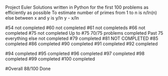 Project Euler
 Solutions written in Python for the first 100 problems as efficiently as possible
 To estimate number of primes from 1 to n is n/ln(n) else between x and y is y/ln y - x/ln

#54 not completed
#60 not completed
#61 not completeds
#66 not completed
#75 not completed
Up to #75 70/75 problems completed
Past 75 everything else not completed
#79 completed
#81 NOT COMPLETED
#85 completed
#86 completed
#90 completed
#91 completed
#92 completed

#94 completed
#95 completed
#96 completed
#97 completed
#98 completed
#99 completed
#100 completed


#Overall 88/100 Done
